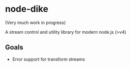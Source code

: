 # node-dike

(Very much work in progress)

A stream control and utility library for modern node.js (>v4)

## Goals

* Error support for transform streams
